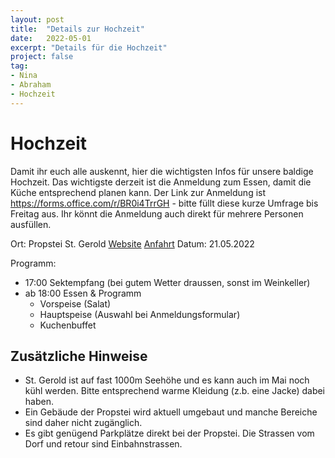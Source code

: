 ```yaml
---
layout: post
title:  "Details zur Hochzeit"
date:   2022-05-01
excerpt: "Details für die Hochzeit"
project: false
tag:
- Nina
- Abraham
- Hochzeit
---
```


# Hochzeit

Damit ihr euch alle auskennt, hier die wichtigsten Infos für unsere baldige Hochzeit.
Das wichtigste derzeit ist die Anmeldung zum Essen, damit die Küche entsprechend planen kann.
Der Link zur Anmeldung ist https://forms.office.com/r/BR0i4TrrGH - bitte füllt diese kurze Umfrage bis Freitag aus. 
Ihr könnt die Anmeldung auch direkt für mehrere Personen ausfüllen.

Ort: Propstei St. Gerold [Website](https://propstei-stgerold.at/) [Anfahrt](https://goo.gl/maps/Z58GtY5Dy5ThcD9s8)
Datum: 21.05.2022

Programm:
- 17:00 Sektempfang (bei gutem Wetter draussen, sonst im Weinkeller)
- ab 18:00 Essen & Programm 
    -  Vorspeise (Salat)
    -  Hauptspeise (Auswahl bei Anmeldungsformular)
    -  Kuchenbuffet

## Zusätzliche Hinweise

- St. Gerold ist auf fast 1000m Seehöhe und es kann auch im Mai noch kühl werden. Bitte entsprechend warme Kleidung (z.b. eine Jacke) dabei haben.
- Ein Gebäude der Propstei wird aktuell umgebaut und manche Bereiche sind daher nicht zugänglich.
- Es gibt genügend Parkplätze direkt bei der Propstei. Die Strassen vom Dorf und retour sind Einbahnstrassen.
